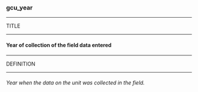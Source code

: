 ### gcu_year



------
TITLE

------

#### Year of collection of the field data entered



------
DEFINITION

------

###### Year when the data on the unit was collected in the field.